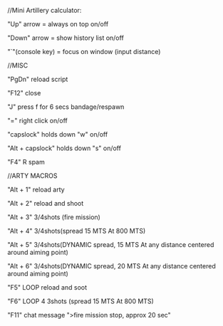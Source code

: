 //Mini Artillery calculator:

"Up" arrow = always on top on/off

"Down" arrow = show history list on/off

"`"(console key) = focus on window (input distance)

//MISC

"PgDn" reload script

"F12" close

"J" press f for 6 secs bandage/respawn

"=" right click on/off

"capslock" holds down "w" on/off

"Alt + capslock" holds down "s" on/off

"F4" R spam

//ARTY MACROS

"Alt + 1" reload arty

"Alt + 2" reload and shoot

"Alt + 3" 3/4shots (fire mission)

"Alt + 4" 3/4shots(spread 15 MTS At 800 MTS)

"Alt + 5" 3/4shots(DYNAMIC spread, 15 MTS At any distance centered around aiming point)

"Alt + 6" 3/4shots(DYNAMIC spread, 20 MTS At any distance centered around aiming point)

"F5" LOOP reload and soot

"F6" LOOP 4 3shots (spread 15 MTS At 800 MTS)

"F11" chat message ">fire mission stop, approx 20 sec"
